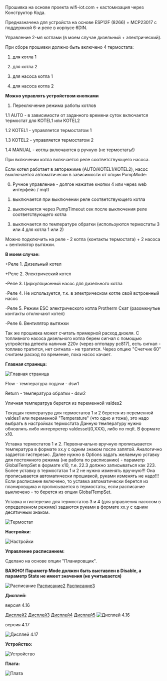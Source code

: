 
Прошивка на основе проекта wifi-iot.com + кастомизация через Конструктор Кода.

Предназначена для устройста на основе ESP12F (8266) + MCP23017 с поддержкой 6-и реле в корпусе 6DIN.

Управление 2-мя котлами (в моем случае дизельный + электрический).

При сборе прошивки должно быть включено 4 термостата:

1. для котла 1

2. для котла 2

3. для насоса котла 1

4. для насоса котла 2



**Можно управлять устройством кнопками**

1. Переключение режима работы котлов

1.1 AUTO - в зависимости от заданного времени суток включается термостат для KOTEL1 или KOTEL2

1.2 KOTEL1 - управляется термостатом 1

1.3 KOTEL2 - управляется термостатом 2

1.4 MANUAL - котлы включаются в ручную (не термостаты!)

При включении котла включается реле соответствующего насоса.

Если котел работает в авторежиме (AUTO/KOTEL1/KOTEL2), насос выключается автоматически в зависимости от опции PumpMode:

0. Ручное управление - долгое нажатие кнопки 4 или через web интерфейс / mqtt

1. выключается при выключении реле соответствующего котла

2. выключается через PumpTimeout сек после выключения реле соответствующего котла

3. выключается по температуре обратки (используются термостаты 3 или 4 для котла 1 или 2)


Можно подключить на реле - 2 котла (контакты термостата) + 2 насоса + вентилятор вытяжки.

**В моем случае:**

+Реле 1. Дизельный котел

+Реле 2. Электрический котел

-Реле 3. Циркуляционный насос для дизельного котла

-Реле 4. Не используется, т.к. в электрическом котле свой встроенный насос

-Реле 5. Режим ESC электрического котла Protherm Скат (разомкнутые контакты отключают котел)

-Реле 6. Вентилятор вытяжки

Так же прошивка может считать примерной расход дизеля. С топливного насоса дизельного котла берем сигнал с помощью устройства детекта наличия 220v (через оптопару pc817), есть сигнал - топливо тратится, нет сигнала - не тратится. Через опцию "Счетчик 60" считаем расход по времение, пока насос качает.

**Главная страница:**

![Главная страница](main_page.png "Главная страница")

Flow - температура подачи - dsw1 

Return - температура обратки - dsw2

Уличная температруа берется из переменной valdes2

Текущая температура для термостатов 1 и 2 берется из переменной valdes1 или переменной "Temperature" (что одно и тоже), это надо выбрать в настройках термостата
Данную температуру нужно обновлять либо интерпретер valdesset(0,XXX), либо по mqtt. В формате x10.

Уставка термостатов 1 и 2. Первоначально вручную прописывается температура в формате xx.y с одним знаком после запятой. Аналогично задается гистерезис. Далее нужно в Options задать желаемую уставку для постоянного режима (не работа по расписанию) - параметр GlobalTempSet в формате х10, т.е. 22.3 должно записываться как 223. Более уставку в термостатах 1 и 2 не нужно изменять вручную!!! Она прописывается автоматически прошивкой, руками изменять не надо!!! Если расписание включено, то уставка автоматически берется из планировщика и прописывается в термостаты, если расписание выключено - то берется из опции GlobalTempSet.

Уставка и гистерезис для термостатов 3 и 4 (для управления насосом в определенном режиме) задаются руками в формате xx.y с одним десятичным знаком.

![Термостат](thermo_1.png "Термостат котла")


**Настройки:**

![Настройки](options.png "Настройки")

**Управление расписанием:**

Сделано на основе опции "Планировщик".

**ВАЖНО! Параметр Mode должен быть выставлен в Disable, а параметр State не имеет значения (не учитывается)**


![Расписание](schedule_1.png "Расписание") [Расписание2](schedule_2.png) [Расписание3](schedule_3.png)

**Дисплей:**

версия 4.16

[Дисплей2](lcd_main_3.jpg) [Дисплей3](lcd_main_4.jpg) [Дисплей4](lcd_main_5.jpg) [Дисплей5](lcd_main_6.jpg)
![Дисплей 4.16](lcd_main_2.jpg "Дисплей 4.16")

версия 4.17

![Дисплей 4.17](lcd_main_v.4.17.jpgg "Дисплей 4.17")

**Устройство:**

![Устройство](device.jpg "Устройство")

**Плата:**

![Плата](plata_3.jpg "Плата")

